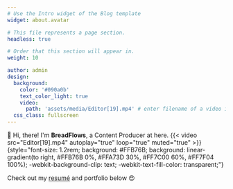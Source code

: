 ```yaml
---
# Use the Intro widget of the Blog template
widget: about.avatar

# This file represents a page section.
headless: true

# Order that this section will appear in.
weight: 10

author: admin
design:
  background:
    color: '#090a0b'
    text_color_light: true
    video:
      path: 'assets/media/Editor[19].mp4' # enter filename of a video in /assets/media
  css_class: fullscreen
---
```


👋 Hi, there! I'm **BreadFlows**, a Content Producer at here.
{{< video src="Editor[19].mp4" autoplay="true" loop="true" muted="true" >}}
{style="font-size: 1.2rem; background: #FFB76B; background: linear-gradient(to right, #FFB76B 0%, #FFA73D 30%, #FF7C00 60%, #FF7F04 100%); -webkit-background-clip: text; -webkit-text-fill-color: transparent;"}

Check out my [resumé](/about/) and portfolio below 😍
